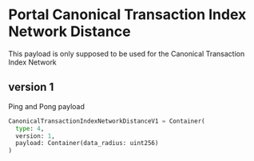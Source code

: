 # Portal Canonical Transaction Index Network Distance

This payload is only supposed to be used for the Canonical Transaction Index Network

## version 1

Ping and Pong payload
```python
CanonicalTransactionIndexNetworkDistanceV1 = Container(
  type: 4,
  version: 1,
  payload: Container(data_radius: uint256)
)
```
